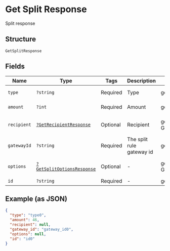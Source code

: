 
# Get Split Response

Split response

## Structure

`GetSplitResponse`

## Fields

| Name | Type | Tags | Description | Getter | Setter |
|  --- | --- | --- | --- | --- | --- |
| `type` | `?string` | Required | Type | getType(): ?string | setType(?string type): void |
| `amount` | `?int` | Required | Amount | getAmount(): ?int | setAmount(?int amount): void |
| `recipient` | [`?GetRecipientResponse`](../../doc/models/get-recipient-response.md) | Optional | Recipient | getRecipient(): ?GetRecipientResponse | setRecipient(?GetRecipientResponse recipient): void |
| `gatewayId` | `?string` | Required | The split rule gateway id | getGatewayId(): ?string | setGatewayId(?string gatewayId): void |
| `options` | [`?GetSplitOptionsResponse`](../../doc/models/get-split-options-response.md) | Optional | - | getOptions(): ?GetSplitOptionsResponse | setOptions(?GetSplitOptionsResponse options): void |
| `id` | `?string` | Required | - | getId(): ?string | setId(?string id): void |

## Example (as JSON)

```json
{
  "type": "type0",
  "amount": 46,
  "recipient": null,
  "gateway_id": "gateway_id0",
  "options": null,
  "id": "id0"
}
```

